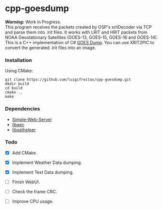 # cpp-goesdump
***Warning:*** Work in Progress.<br>
This program receives the packets created by OSP's xritDecoder via TCP and parse them into .lrit files.
It works with LRIT and HRIT packets from NOAA Geostationary Satellites (GOES-13, GOES-15, GOES-16 and GOES-14). 
This is a C++ implementation of C# [GOES Dump](https://github.com/opensatelliteproject/goesdump). 
You can use XRIT2PIC to convert the generated .lrit files into an image.

### Installation 
Using CMake:
```
git clone https://github.com/luigifreitas/cpp-goesdump.git
mkdir build
cd build
cmake ..
make
```

### Dependencies 
- [Simple-Web-Server](https://github.com/eidheim/Simple-Web-Server)
- [libaec](https://github.com/MathisRosenhauer/libaec)
- [libsathelper](https://github.com/opensatelliteproject/libsathelper)

### Todo 
- [x] Add CMake.
- [x] Implement Weather Data dumping.
- [x] Implement Text Data dumping. 
- [ ] Finish WebUI.
- [ ] Check the frame CRC.
- [ ] Improve CPU usage.

